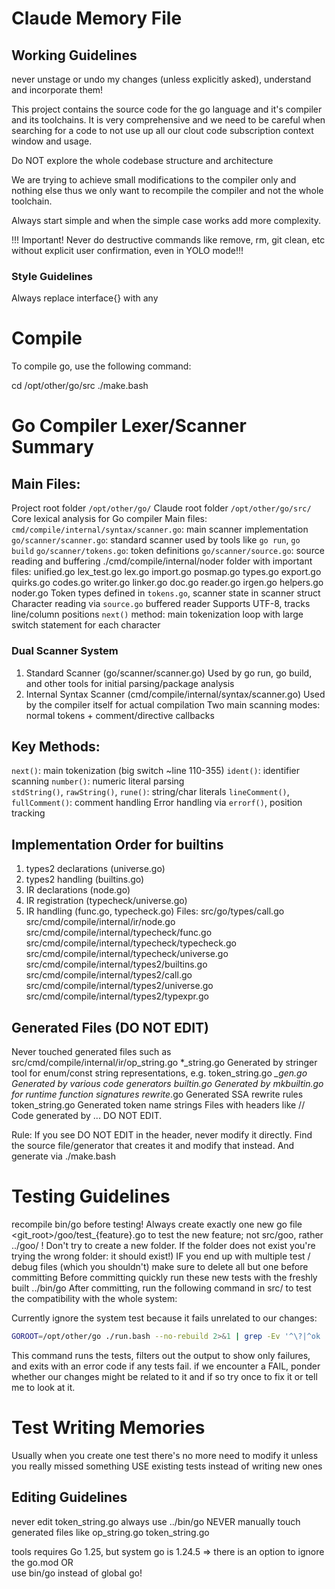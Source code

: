 # Claude Memory File

## Working Guidelines
never unstage or undo my changes (unless explicitly asked), understand and incorporate them!

This project contains the source code for the go language and it's compiler and its toolchains.
It is very comprehensive and we need to be careful when searching for a code to not use up all our clout code subscription context window and usage.

Do NOT explore the whole codebase structure and architecture

We are trying to achieve small modifications to the compiler only and nothing else thus we only want to recompile the compiler and not the whole toolchain.

Always start simple and when the simple case works add more complexity. 

!!! Important! Never do destructive commands like remove, rm, git clean, etc without explicit user confirmation, even in YOLO mode!!!

### Style Guidelines

Always replace interface{} with any 


# Compile
To compile go, use the following command:

cd /opt/other/go/src
./make.bash 

# Go Compiler Lexer/Scanner Summary

## Main Files:
Project root folder `/opt/other/go/`
Claude root folder `/opt/other/go/src/`
Core lexical analysis for Go compiler
Main files:
`cmd/compile/internal/syntax/scanner.go`: main scanner implementation
`go/scanner/scanner.go`: standard scanner used by tools like `go run`, `go build`
`go/scanner/tokens.go`: token definitions
`go/scanner/source.go`: source reading and buffering
./cmd/compile/internal/noder folder with important files:
 unified.go lex_test.go lex.go import.go posmap.go types.go export.go quirks.go codes.go writer.go linker.go doc.go reader.go irgen.go helpers.go noder.go Token types defined in `tokens.go`, scanner state in scanner struct
Character reading via `source.go` buffered reader
Supports UTF-8, tracks line/column positions
`next()` method: main tokenization loop with large switch statement for each character

### Dual Scanner System
  1. Standard Scanner (go/scanner/scanner.go) Used by go run, go build, and other tools for initial parsing/package analysis
  2. Internal Syntax Scanner (cmd/compile/internal/syntax/scanner.go) Used by the compiler itself for actual compilation
Two main scanning modes: normal tokens + comment/directive callbacks

## Key Methods:
`next()`: main tokenization (big switch ~line 110-355)
`ident()`: identifier scanning
`number()`: numeric literal parsing  
`stdString()`, `rawString()`, `rune()`: string/char literals
`lineComment()`, `fullComment()`: comment handling
Error handling via `errorf()`, position tracking


## Implementation Order for builtins
1. types2 declarations (universe.go)
2. types2 handling (builtins.go)
3. IR declarations (node.go)
4. IR registration (typecheck/universe.go)
5. IR handling (func.go, typecheck.go)
Files:
src/go/types/call.go
src/cmd/compile/internal/ir/node.go
src/cmd/compile/internal/typecheck/func.go
src/cmd/compile/internal/typecheck/typecheck.go
src/cmd/compile/internal/typecheck/universe.go
src/cmd/compile/internal/types2/builtins.go
src/cmd/compile/internal/types2/call.go
src/cmd/compile/internal/types2/universe.go
src/cmd/compile/internal/types2/typexpr.go

## Generated Files (DO NOT EDIT)
Never touched generated files such as
src/cmd/compile/internal/ir/op_string.go
  *_string.go Generated by stringer tool for enum/const string representations, e.g. token_string.go
  *_gen.go Generated by various code generators
  builtin.go Generated by mkbuiltin.go for runtime function signatures
  rewrite*.go Generated SSA rewrite rules
  token_string.go Generated token name strings
  Files with headers like // Code generated by ... DO NOT EDIT.

Rule: If you see DO NOT EDIT in the header, never modify it directly. Find the source file/generator that creates it and modify that instead. And generate via ./make.bash

# Testing Guidelines
recompile bin/go before testing!
Always create exactly one new go file <git_root>/goo/test_{feature}.go to test the new feature; not src/goo, rather ../goo/ ! Don't try to create a new folder. If the folder does not exist you're trying the wrong folder: it should exist!)
IF you end up with multiple test / debug files (which you shouldn't) make sure to delete all but one before committing
Before committing quickly run these new tests with the freshly built ../bin/go 
After committing, run the following command in src/ to test the compatibility with the whole system:

Currently ignore the system test because it fails unrelated to our changes:
```bash
GOROOT=/opt/other/go ./run.bash --no-rebuild 2>&1 | grep -Ev '^\?|^ok ' | grep -m1 FAIL && exit 1
```
This command runs the tests, filters out the output to show only failures, and exits with an error code if any tests fail.
if we encounter a FAIL, ponder whether our changes might be related to it and if so try once to fix it or tell me to look at it.

# Test Writing Memories
Usually when you create one test there's no more need to modify it unless you really missed something
USE existing tests instead of writing new ones
## Editing Guidelines
never edit token_string.go
always use ../bin/go 
NEVER manually touch generated files like op_string.go  token_string.go 

tools requires Go 1.25, but system go is 1.24.5 => 
there is an option to ignore the go.mod OR  
use bin/go instead of global go!
